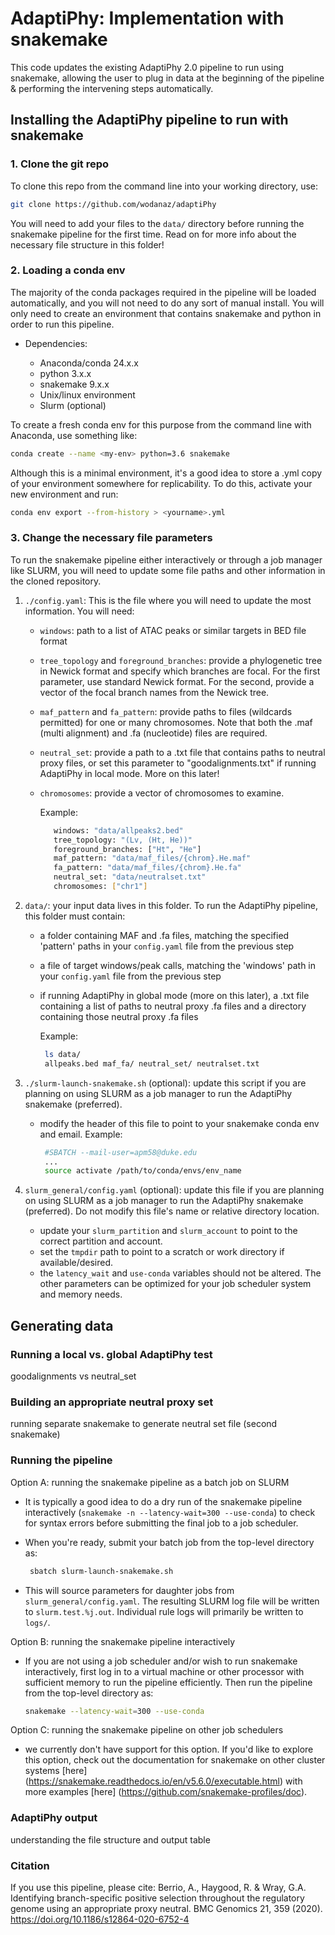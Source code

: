 # AdaptiPhy: Implementation with snakemake

This code updates the existing AdaptiPhy 2.0 pipeline to run using snakemake, allowing the user to plug in data at the beginning of the pipeline & performing the intervening steps automatically.

## Installing the AdaptiPhy pipeline to run with snakemake ##

### 1. Clone the git repo ###

To clone this repo from the command line into your working directory, use:

```bash
git clone https://github.com/wodanaz/adaptiPhy
```

You will need to add your files to the ```data/``` directory before running the snakemake pipeline for the first time. Read on for more info about the necessary file structure in this folder!

### 2. Loading a conda env ###
The majority of the conda packages required in the pipeline will be loaded automatically, and you will not need to do any sort of manual install. You will only need to create an environment that contains snakemake and python in order to run this pipeline.

* Dependencies:

  * Anaconda/conda 24.x.x
  * python 3.x.x
  * snakemake 9.x.x
  * Unix/linux environment
  * Slurm (optional)

To create a fresh conda env for this purpose from the command line with Anaconda, use something like:

```bash
conda create --name <my-env> python=3.6 snakemake
```

Although this is a minimal environment, it's a good idea to store a .yml copy of your environment somewhere for replicability. To do this, activate your new environment and run:

```bash
conda env export --from-history > <yourname>.yml
```

### 3. Change the necessary file parameters ###

To run the snakemake pipeline either interactively or through a job manager like SLURM, you will need to update some file paths and other information in the cloned repository.

1. ```./config.yaml```: This is the file where you will need to update the most information. You will need:
   * ```windows```: path to a list of ATAC peaks or similar targets in BED file format
   * ```tree_topology``` and ```foreground_branches```: provide a phylogenetic tree in Newick format and specify which branches are focal. For the first parameter, use standard Newick format. For the second, provide a vector of the focal branch names from the Newick tree.
   * ```maf_pattern``` and ```fa_pattern```: provide paths to files (wildcards permitted) for one or many chromosomes. Note that both the .maf (multi alignment) and .fa (nucleotide) files are required.
   * ```neutral_set```: provide a path to a .txt file that contains paths to neutral proxy files, or set this parameter to "goodalignments.txt" if running AdaptiPhy in local mode. More on this later!
   * ```chromosomes```: provide a vector of chromosomes to examine.
   
     Example:
   
      ```bash
         windows: "data/allpeaks2.bed"
         tree_topology: "(Lv, (Ht, He))"
         foreground_branches: ["Ht", "He"]
         maf_pattern: "data/maf_files/{chrom}.He.maf"
         fa_pattern: "data/maf_files/{chrom}.He.fa"
         neutral_set: "data/neutralset.txt"
         chromosomes: ["chr1"]
      ```
    
 3. ```data/```: your input data lives in this folder. To run the AdaptiPhy pipeline, this folder must contain:
    * a folder containing MAF and .fa files, matching the specified 'pattern' paths in your ```config.yaml``` file from the previous step
    * a file of target windows/peak calls, matching the 'windows' path in  your ```config.yaml``` file from the previous step
    * if running AdaptiPhy in global mode (more on this later), a .txt file containing a list of paths to neutral proxy .fa files and a directory containing those neutral proxy .fa files
   
       Example:
       ```bash
        ls data/
        allpeaks.bed maf_fa/ neutral_set/ neutralset.txt
       ```

 4. ```./slurm-launch-snakemake.sh``` (optional): update this script if you are planning on using SLURM as a job manager to run the AdaptiPhy snakemake (preferred).
    * modify the header of this file to point to your snakemake conda env and email.
       Example:

      ```bash
       #SBATCH --mail-user=apm58@duke.edu
       ...
       source activate /path/to/conda/envs/env_name
       ```
     
 4. ```slurm_general/config.yaml``` (optional): update this file if you are planning on using SLURM as a job manager to run the AdaptiPhy snakemake (preferred). Do not modify this file's name or relative directory location.
    * update your ```slurm_partition``` and ```slurm_account``` to point to the correct partition and account.
    * set the ```tmpdir``` path to point to a scratch or work directory if available/desired.
    * the ```latency_wait``` and ```use-conda``` variables should not be altered. The other parameters can be optimized for your job scheduler system and memory needs.


## Generating data ##

### Running a local vs. global AdaptiPhy test ###
goodalignments vs neutral_set

### Building an appropriate neutral proxy set ###
running separate snakemake to generate  neutral set file (second snakemake)

### Running the pipeline ###

Option A: running the snakemake pipeline as a batch job on SLURM
* It is typically a good idea to do a dry run of the snakemake pipeline interactively (`snakemake -n --latency-wait=300 --use-conda`) to check for syntax errors before submitting the final job to a job scheduler. 
* When you're ready, submit your batch job from the top-level directory as:

  ```bash
   sbatch slurm-launch-snakemake.sh
   ```
  
* This will source parameters for daughter jobs from `slurm_general/config.yaml`. The resulting SLURM log file will be written to `slurm.test.%j.out`. Individual rule logs will primarily be written to `logs/`.

Option B: running the snakemake pipeline interactively
* If you are not using a job scheduler and/or wish to run snakemake interactively, first log in to a virtual machine or other processor with sufficient memory to run the pipeline efficiently. Then run the pipeline from the top-level directory as:
   ```bash
   snakemake --latency-wait=300 --use-conda
   ```

Option C: running the snakemake pipeline on other job schedulers
 * we currently don't have support for this option. If you'd like to explore this option, check out the documentation for snakemake on other cluster systems [here] (https://snakemake.readthedocs.io/en/v5.6.0/executable.html) with more examples [here] (https://github.com/snakemake-profiles/doc).

### AdaptiPhy output ###
understanding the file structure and output table

### Citation
If you use this pipeline, please cite:
Berrio, A., Haygood, R. & Wray, G.A. Identifying branch-specific positive selection throughout the regulatory genome using an appropriate proxy neutral. BMC Genomics 21, 359 (2020). https://doi.org/10.1186/s12864-020-6752-4

